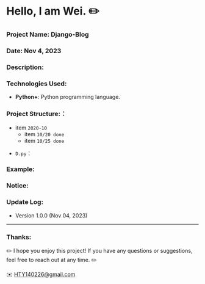 Hello, I am Wei. ✏️
======

### Project Name: Django-Blog

### Date:  Nov 4, 2023

### Description:

### Technologies Used:
- **Python+**: Python programming language.  

### Project Structure:：
+ item `2020-10`
  + item `10/20 done`
  + item `10/25 done`

- `D.py`：

### Example:


### Notice:


### Update Log:
- Version 1.0.0 (Nov 04, 2023)

***
### Thanks:

✏️ I hope you enjoy this project! If you have any questions or suggestions, feel free to reach out at any time. ✏️

✉️ HTY140226@gmail.com

